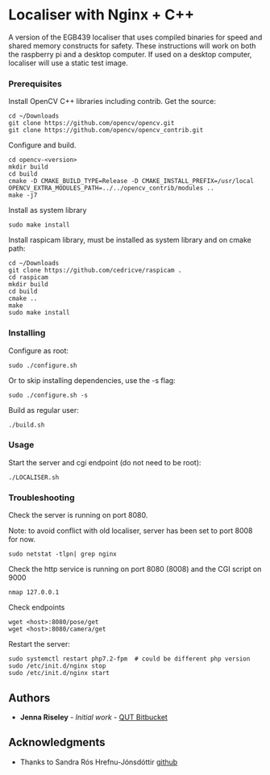 # Localiser with Nginx + C++

A version of the EGB439 localiser that uses compiled binaries for speed and shared memory constructs for safety.
These instructions will work on both the raspberry pi and a desktop computer.
If used on a desktop computer, localiser will use a static test image.

### Prerequisites

Install OpenCV C++ libraries including contrib.
Get the source:

```
cd ~/Downloads
git clone https://github.com/opencv/opencv.git
git clone https://github.com/opencv/opencv_contrib.git
```

Configure and build. 

```
cd opencv-<version>
mkdir build
cd build
cmake -D CMAKE_BUILD_TYPE=Release -D CMAKE_INSTALL_PREFIX=/usr/local OPENCV_EXTRA_MODULES_PATH=../../opencv_contrib/modules ..
make -j7
```

Install as system library

```
sudo make install
```

Install raspicam library, must be installed as system library and on cmake path:

```
cd ~/Downloads
git clone https://github.com/cedricve/raspicam .
cd raspicam
mkdir build
cd build
cmake ..
make
sudo make install
```

### Installing


Configure as root:

```
sudo ./configure.sh
```

Or to skip installing dependencies, use the -s flag:

```
sudo ./configure.sh -s
```

Build as regular user:

```
./build.sh
```

### Usage

Start the server and cgi endpoint (do not need to be root):

```
./LOCALISER.sh
```


### Troubleshooting

Check the server is running on port 8080.

Note: to avoid conflict with old localiser, server has been set to port 8008 for now.

```
sudo netstat -tlpn| grep nginx
``` 

Check the http service is running on port 8080 (8008) and the CGI script on 9000

```
nmap 127.0.0.1
```

Check endpoints

``` 
wget <host>:8080/pose/get
wget <host>:8080/camera/get
```

Restart the server:

```
sudo systemctl restart php7.2-fpm  # could be different php version
sudo /etc/init.d/nginx stop
sudo /etc/init.d/nginx start
```




## Authors

* **Jenna Riseley** - *Initial work* - [QUT Bitbucket](https://bitbucket.org/%7B7370add8-cb2c-4301-b546-7bfd62304e14%7D/)

## Acknowledgments

* Thanks to Sandra Rós Hrefnu-Jónsdóttir [github](https://gist.github.com/chronicall)




